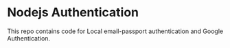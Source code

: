 # Nodejs Authentication

This repo contains code for Local email-passport authentication and Google Authentication.




